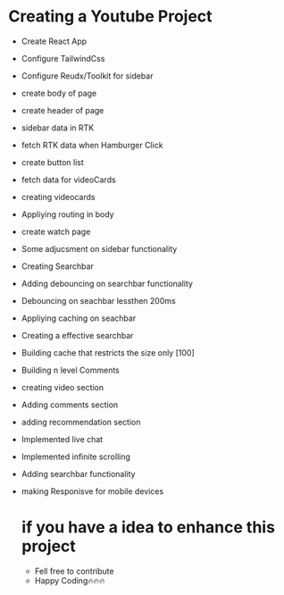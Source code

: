 # Creating a Youtube Project

- Create React App
- Configure TailwindCss
- Configure Reudx/Toolkit for sidebar
- create body of page
- create header of page
- sidebar data in RTK
- fetch RTK data when Hamburger Click
- create button list 
- fetch data for videoCards
- creating videocards
- Appliying routing in body 
- create watch page
- Some adjucsment on sidebar functionality
- Creating Searchbar 
- Adding debouncing on searchbar functionality
- Debouncing on seachbar lessthen 200ms
- Appliying caching on seachbar
- Creating a effective searchbar
- Building cache that restricts the size only [100]
- Building n level Comments
- creating video section
- Adding comments section
- adding recommendation section
- Implemented live chat
- Implemented infinite scrolling
- Adding searchbar functionality
- making Responisve for mobile devices

  # if you have a idea to enhance this project

  - Fell free to contribute
  - Happy Coding🔥🔥🔥
